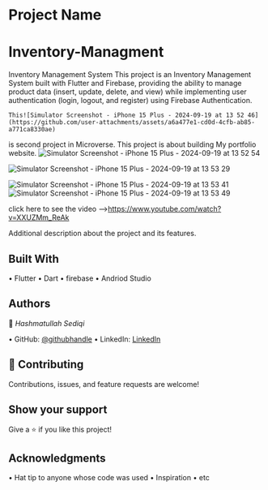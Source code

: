 # Project Name
# Inventory-Managment

Inventory Management System
This project is an Inventory Management System built with Flutter and Firebase, providing the ability to manage product data (insert, update, delete, and view) while implementing user authentication (login, logout, and register) using Firebase Authentication.


	⁠This![Simulator Screenshot - iPhone 15 Plus - 2024-09-19 at 13 52 46](https://github.com/user-attachments/assets/a6a477e1-cd0d-4cfb-ab85-a771ca8330ae)
 is second project in Microverse. This project is about building My portfolio website.
![Simulator Screenshot - iPhone 15 Plus - 2024-09-19 at 13 52 54](https://github.com/user-attachments/assets/bb918b26-882f-47d3-95d8-d4666ee9665f)

![Simulator Screenshot - iPhone 15 Plus - 2024-09-19 at 13 53 29](https://github.com/user-attachments/assets/0b0c2f68-af55-4041-a2c3-3ba2da1da71e)

![Simulator Screenshot - iPhone 15 Plus - 2024-09-19 at 13 53 41](https://github.com/user-attachments/assets/c3d8bfd6-0b23-48c0-8667-e1772e26f745)
![Simulator Screenshot - iPhone 15 Plus - 2024-09-19 at 13 53 49](https://github.com/user-attachments/assets/a97e968b-8cf3-4f0b-9662-d9c2ebfde89a)



click here to see the video -->https://www.youtube.com/watch?v=XXUZMm_ReAk

Additional description about the project and its features.

## Built With

•⁠  ⁠Flutter
•⁠  ⁠Dart
•⁠  ⁠firebase
•⁠  ⁠Andriod Studio


## Authors

👤 *Hashmatullah Sediqi*

•⁠  ⁠GitHub: [@githubhandle](https://github.com/hashmat111)
•⁠  ⁠LinkedIn: [LinkedIn](https://www.linkedin.com/in/hashmatsediqi/)

## 🤝 Contributing

Contributions, issues, and feature requests are welcome!


## Show your support

Give a ⭐️ if you like this project!

## Acknowledgments

•⁠  ⁠Hat tip to anyone whose code was used
•⁠  ⁠Inspiration
•⁠  ⁠etc
